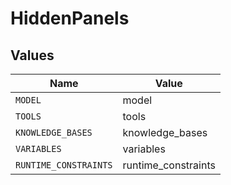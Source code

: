 # HiddenPanels


## Values

| Name                  | Value                 |
| --------------------- | --------------------- |
| `MODEL`               | model                 |
| `TOOLS`               | tools                 |
| `KNOWLEDGE_BASES`     | knowledge_bases       |
| `VARIABLES`           | variables             |
| `RUNTIME_CONSTRAINTS` | runtime_constraints   |